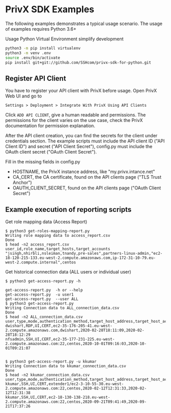 # PrivX SDK Examples

The following examples demonstrates a typical usage scenario. The usage of examples requires Python 3.6+ 

Usage Python Virtual Environment simplify development 

```bash
python3 -m pip install virtualenv
python3 -m venv .env
source .env/bin/activate
pip install git+git://github.com/SSHcom/privx-sdk-for-python.git
```

## Register API Client

You have to register your API client with PrivX before usage. Open PrivX Web UI and go to

```
Settings > Deployment > Integrate With PrivX Using API Clients
```

Click `ADD API CLIENT`, give a human readable and permissions. The permissions for the client varies on the use case, check the PrivX documentation for permission explanation.

After the API client creation, you can find the secrets for the client
under credentials section. The example scripts must include the API client ID
("API Client ID") and secret ("API Client Secret"), config.py must include
the OAuth client secret ("OAuth Client Secret").

Fill in the missing fields in config.py
* HOSTNAME, the PrivX instance address, like "my.privx.intance.net"
* CA_CERT, the CA certificate, found on the API clients page ("TLS Trust Anchor")
* OAUTH_CLIENT_SECRET, found on the API clients page ("OAuth Client Secret")

## Example execution of reporting scripts

Get role mapping data (Access Report)
```
$ python3 get-roles-mapping-report.py
Writing role mapping data to access_report.csv
Done
$ head -n2 access_report.csv
user_id,role_name,target_hosts,target_accounts
"jsingh,nhirbli,nsleiman,tnandy,pre-sales",partners-linux-admin,"ec2-18-120-215-133.eu-west-2.compute.amazonaws.com,ip-172-31-10-79.eu-west-2.compute.internal",centos
```

Get historical connection data (ALL users or individual user)
```
$ python3 get-access-report.py -h

get-access-report.py  -h or --help
get-access-report.py  -u user1
get-access-report.py  --user ALL
$ python3 get-access-report.py
Writing Connection data to ALL_connection_data.csv
Done
$ head -n2 ALL_connection_data.csv
user,type,mode,authentication_method,target_host_address,target_host_account,connected,disconnected
dwishart,RDP,UI,CERT,ec2-35-176-205-41.eu-west-2.compute.amazonaws.com,dwishart,2020-02-28T18:11:09,2020-02-28T18:12:29
nfsadmin,SSH,UI,CERT,ec2-35-177-231-225.eu-west-2.compute.amazonaws.com:22,centos,2020-10-01T09:16:03,2020-10-01T09:21:07


$ python3 get-access-report.py -u kkumar
Writing Connection data to kkumar_connection_data.csv
Done
$ head -n2 kkumar_connection_data.csv
user,type,mode,authentication_method,target_host_address,target_host_account,connected,disconnected
kkumar,SSH,UI,CERT,extender1/ec2-3-10-55-30.eu-west-2.compute.amazonaws.com:22,centos,2020-02-12T12:31:33,2020-02-12T12:31:38
kkumar,SSH,UI,CERT,ec2-18-130-138-218.eu-west-2.compute.amazonaws.com:22,centos,2020-09-21T09:41:49,2020-09-21T17:37:26
```
